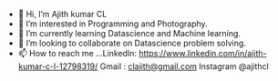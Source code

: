 - 👋 Hi, I’m Ajith kumar CL
- 👀 I’m interested in Programming and Photography.
- 🌱 I’m currently learning Datascience and Machine learning.
- 💞️ I’m looking to collaborate on Datascience problem solving.
- 📫 How to reach me ...LinkedIn: https://www.linkedin.com/in/ajith-kumar-c-l-12798319/ 
                        Gmail :  clajith@gmail.com
                        Instagram @ajithcl

<!---
ajithcl/ajithcl is a ✨ special ✨ repository because its `README.md` (this file) appears on your GitHub profile.
You can click the Preview link to take a look at your changes.
--->
